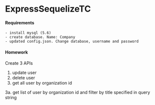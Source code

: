 # ExpressSequelizeTC

#### Requirements
    - install mysql (5.6)
    - create database. Name: Company
    - updated config.json. Change database, username and password


#### Homework

Create 3 APIs

1. update user
2. delete user
3. get all user by organization id

3a. get list of user by organization id and filter by title specified in query string
